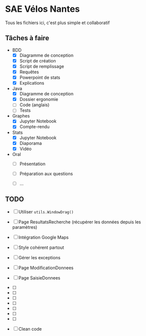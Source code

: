 # SAE Vélos Nantes
Tous les fichiers ici, c'est plus simple et collaboratif

## Tâches à faire
- BDD
  - [x] Diagramme de conception
  - [x] Script de création
  - [x] Script de remplissage
  - [x] Requêtes
  - [x] Powerpoint de stats
  - [x] Explications
- Java
  - [x] Diagramme de conception
  - [x] Dossier ergonomie
  - [ ] Code (anglais)
  - [ ] Tests
- Graphes
  - [x] Jupyter Notebook
  - [x] Compte-rendu
- Stats
  - [x] Jupyter Notebook
  - [x] Diaporama
  - [x] Vidéo
- Oral
  - [ ] Présentation
  - [ ] Préparation aux questions
  - [ ] ...
  
  
## TODO
- [ ] Utiliser `utils.WindowDrag()`
- [ ] Page ResultatsRecherche (récupérer les données depuis les paramètres)
- [ ] Intégration Google Maps
- [ ] Style cohérent partout
- [ ] Gérer les exceptions
- [ ] Page ModificationDonnees
- [ ] Page SaisieDonnees
- [ ] 
- [ ] 
- [ ] 
- [ ] 
- [ ] 
- [ ] 
- [ ] 
- [ ] Clean code

